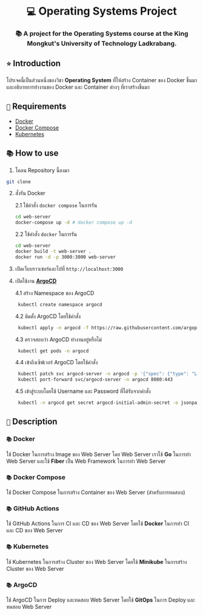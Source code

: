 <div align="center">
    <h1><code>💻</code> Operating Systems Project</h1>
    <h3>📚 A project for the Operating Systems course at the King Mongkut's University of Technology Ladkrabang.</h3>
</div>

## `⭐` Introduction

โปรเจคนี้เป็นส่วนหนึ่งของวิชา **Operating System** ที่ให้สร้าง Container ของ Docker ขึ้นมา และอธิบายการทำงานของ Docker และ Container ต่างๆ ที่เราสร้างขึ้นมา

## `📝` Requirements

- [Docker](https://www.docker.com/)
- [Docker Compose](https://docs.docker.com/compose/)
- [Kubernetes](https://kubernetes.io/)

## `📚` How to use

1. โคลน Repository นี้ลงมา

```bash
git clone
```

2. สั่งรัน Docker

   2.1 ใช้คำสั่ง `docker compose` ในการรัน

   ```bash
   cd web-server
   docker-compose up -d # docker compose up -d
   ```

   2.2 ใช้คำสั่ง `docker` ในการรัน

   ```bash
   cd web-server
   docker build -t web-server .
   docker run -d -p 3000:3000 web-server
   ```

3. เปิดเว็บบราวเซอร์และไปที่ `http://localhost:3000`

4. เปิดใช้งาน **[ArgoCD](https://argo-cd.readthedocs.io/en/stable/)**

   4.1 สร้าง Namespace ของ ArgoCD

   ```bash
    kubectl create namespace argocd
   ```

   4.2 ติดตั้ง ArgoCD โดยใช้คำสั่ง

   ```bash
    kubectl apply -n argocd -f https://raw.githubusercontent.com/argoproj/argo-cd/stable/manifests/install.yaml
   ```

   4.3 ตรวจสอบว่า ArgoCD ทำงานอยู่หรือไม่

   ```bash
    kubectl get pods -n argocd
   ```

   4.4 เข้าถึงเซิฟเวอร์ ArgoCD โดยใช้คำสั่ง

   ```bash
    kubectl patch svc argocd-server -n argocd -p '{"spec": {"type": "LoadBalancer"}}'
    kubectl port-forward svc/argocd-server -n argocd 8080:443
   ```

   4.5 เข้าสู่ระบบโดยใช้ Username และ Password ที่ได้รับจากคำสั่ง

   ```bash
    kubectl -n argocd get secret argocd-initial-admin-secret -o jsonpath="{.data.password}" | base64 -d
   ```

## `📝` Description

### `📚` Docker

ใช้ Docker ในการสร้าง Image ของ Web Server โดย Web Server เราใช้ **Go** ในการทำ Web Server และใช้ **Fiber** เป็น Web Framework ในการทำ Web Server

### `📚` Docker Compose

ใช้ Docker Compose ในการสร้าง Container ของ Web Server (สำหรับการทดสอบ)

### `📚` GitHub Actions

ใช้ GitHub Actions ในการ CI และ CD ของ Web Server โดยใช้ **Docker** ในการทำ CI และ CD ของ Web Server

### `📚` Kubernetes

ใช้ Kubernetes ในการสร้าง Cluster ของ Web Server โดยใช้ **Minikube** ในการสร้าง Cluster ของ Web Server

### `📚` ArgoCD

ใช้ ArgoCD ในการ Deploy และทดสอบ Web Server โดยใช้ **GitOps** ในการ Deploy และทดสอบ Web Server
